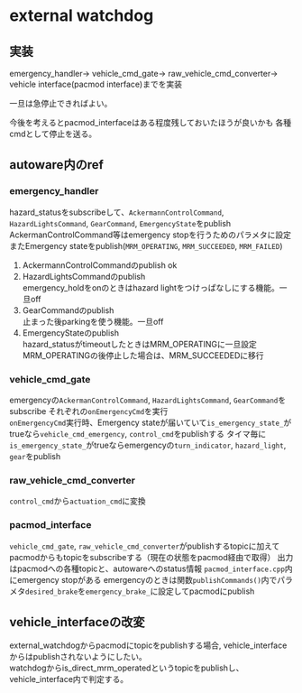 # external watchdog

## 実装

emergency_handler→ vehicle_cmd_gate→ raw_vehicle_cmd_converter→ vehicle interface(pacmod interface)までを実装
  

  一旦は急停止できればよい。

今後を考えるとpacmod_interfaceはある程度残しておいたほうが良いかも
各種cmdとして停止を送る。

## autoware内のref

### emergency_handler
hazard_statusをsubscribeして、`AckermannControlCommand`, `HazardLightsCommand`, `GearCommand`, `EmergencyState`をpublish  
AckermanControlCommand等はemergency stopを行うためのパラメタに設定
またEmergency stateをpublish(`MRM_OPERATING`, `MRM_SUCCEEDED`, `MRM_FAILED`)
1. AckermannControlCommandのpublish ok
2. HazardLightsCommandのpublish  
emergency_holdをonのときはhazard lightをつけっぱなしにする機能。一旦off
3. GearCommandのpublish  
止まった後parkingを使う機能。一旦off
4. EmergencyStateのpublish  
hazard_statusがtimeoutしたときはMRM\_OPERATINGに一旦設定 MRM\_OPERATINGの後停止した場合は、MRM_SUCCEEDEDに移行




### vehicle_cmd_gate
emergencyの`AckermanControlCommand`, `HazardLightsCommand`, `GearCommand`をsubscribe それぞれの`onEmergencyCmd`を実行  
`onEmergencyCmd`実行時、Emergency stateが届いていて`is_emergency_state_`がtrueなら`vehicle_cmd_emergency`, `control_cmd`をpublishする
タイマ毎に`is_emergency_state_`がtrueならemergencyの`turn_indicator`, `hazard_light`, `gear`をpublish

### raw_vehicle_cmd_converter
`control_cmd`から`actuation_cmd`に変換

### pacmod_interface

`vehicle_cmd_gate`, `raw_vehicle_cmd_converter`がpublishするtopicに加えてpacmodからもtopicをsubscribeする（現在の状態をpacmod経由で取得）
出力はpacmodへの各種topicと、autowareへのstatus情報
`pacmod_interface.cpp`内にemergency stopがある emergencyのときは関数`publishCommands()`内でパラメタ`desired_brake`を`emergency_brake_`に設定してpacmodにpublish


## vehicle_interfaceの改変
external_watchdogからpacmodにtopicをpublishする場合, vehicle_interfaceからはpublishされないようにしたい。  
watchdogからis_direct_mrm_operatedというtopicをpublishし、vehicle_interface内で判定する。
